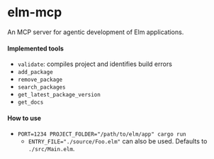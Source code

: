 # elm-mcp

An MCP server for agentic development of Elm applications.

#### Implemented tools
- `validate`: compiles project and identifies build errors
- `add_package`
- `remove_package`
- `search_packages`
- `get_latest_package_version`
- `get_docs`

#### How to use

- `PORT=1234 PROJECT_FOLDER="/path/to/elm/app" cargo run`
    - `ENTRY_FILE="./source/Foo.elm"` can also be used. Defaults to `./src/Main.elm`.
